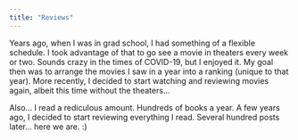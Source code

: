 ```yaml
---
title: "Reviews"
---
```

Years ago, when I was in grad school, I had something of a flexible schedule. I took advantage of that to go see a movie in theaters every week or two. Sounds crazy in the times of COVID-19, but I enjoyed it. My goal then was to arrange the movies I saw in a year into a ranking (unique to that year). More recently, I decided to start watching and reviewing movies again, albeit this time without the theaters...

Also... I read a rediculous amount. Hundreds of books a year. A few years ago, I decided to start reviewing everything I read. Several hundred posts later... here we are. :)